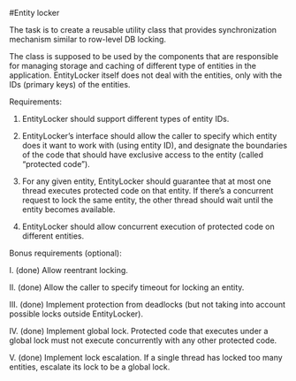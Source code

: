 #Entity locker

The task is to create a reusable utility class that provides synchronization mechanism similar to row-level DB locking.

The class is supposed to be used by the components that are responsible for managing storage and caching of different type of entities in the application. EntityLocker itself does not deal with the entities, only with the IDs (primary keys) of the entities.

Requirements:

1. EntityLocker should support different types of entity IDs.

2. EntityLocker’s interface should allow the caller to specify which entity does it want to work with (using entity ID), and designate the boundaries of the code that should have exclusive access to the entity (called “protected code”).

3. For any given entity, EntityLocker should guarantee that at most one thread executes protected code on that entity. If there’s a concurrent request to lock the same entity, the other thread should wait until the entity becomes available.

4. EntityLocker should allow concurrent execution of protected code on different entities.

Bonus requirements (optional):

I. (done) Allow reentrant locking.

II. (done) Allow the caller to specify timeout for locking an entity.

III. (done) Implement protection from deadlocks (but not taking into account possible locks outside EntityLocker).

IV. (done) Implement global lock. Protected code that executes under a global lock must not execute concurrently with any other protected code.

V. (done) Implement lock escalation. If a single thread has locked too many entities, escalate its lock to be a global lock.
